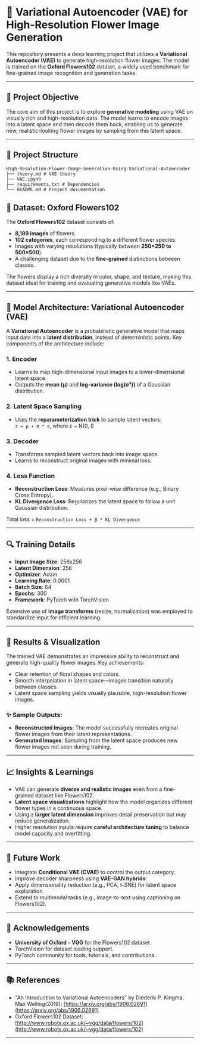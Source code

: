 # 🌸 Variational Autoencoder (VAE) for High-Resolution Flower Image Generation

This repository presents a deep learning project that utilizes a **Variational Autoencoder (VAE)** to generate high-resolution flower images. The model is trained on the **Oxford Flowers102** dataset, a widely used benchmark for fine-grained image recognition and generation tasks.

---

## 📌 Project Objective

The core aim of this project is to explore **generative modeling** using VAE on visually rich and high-resolution data. The model learns to encode images into a latent space and then decode them back, enabling us to generate new, realistic-looking flower images by sampling from this latent space.

---

## 📁 Project Structure

```
High-Resolution-Flower-Image-Generation-Using-Variational-Autoencoder
├── theory.md # VAE theory 
├── VAE.ipynb
├── requirements.txt # Dependencies
└── README.md # Project documentation
```

## 🌼 Dataset: Oxford Flowers102

The **Oxford Flowers102** dataset consists of:

- **8,189 images** of flowers.
- **102 categories**, each corresponding to a different flower species.
- Images with varying resolutions (typically between **250×250 to 500×500**).
- A challenging dataset due to the **fine-grained** distinctions between classes.

The flowers display a rich diversity in color, shape, and texture, making this dataset ideal for training and evaluating generative models like VAEs.

---

## 🧠 Model Architecture: Variational Autoencoder (VAE)

A **Variational Autoencoder** is a probabilistic generative model that maps input data into a **latent distribution**, instead of deterministic points. Key components of the architecture include:

### 1. **Encoder**
- Learns to map high-dimensional input images to a lower-dimensional latent space.
- Outputs the **mean (μ)** and **log-variance (log(σ²))** of a Gaussian distribution.

### 2. **Latent Space Sampling**
- Uses the **reparameterization trick** to sample latent vectors:  
  `z = μ + σ * ε`, where ε ~ N(0, I)

### 3. **Decoder**
- Transforms sampled latent vectors back into image space.
- Learns to reconstruct original images with minimal loss.

### 4. **Loss Function**
- **Reconstruction Loss**: Measures pixel-wise difference (e.g., Binary Cross Entropy).
- **KL Divergence Loss**: Regularizes the latent space to follow a unit Gaussian distribution.

Total loss = `Reconstruction Loss + β * KL Divergence`

---

## 🔍 Training Details

- **Input Image Size**: 256x256
- **Latent Dimension**: 256
- **Optimizer**: Adam
- **Learning Rate**: 0.0001
- **Batch Size**: 64
- **Epochs**: 300
- **Framework**: PyTorch with TorchVision

Extensive use of **image transforms** (resize, normalization) was employed to standardize input for efficient learning.

---

## 🎨 Results & Visualization

The trained VAE demonstrates an impressive ability to reconstruct and generate high-quality flower images. Key achievements:

- Clear retention of floral shapes and colors.
- Smooth interpolation in latent space—images transition naturally between classes.
- Latent space sampling yields visually plausible, high-resolution flower images.

### ✨ Sample Outputs:

- **Reconstructed Images**: The model successfully recreates original flower images from their latent representations.
- **Generated Images**: Sampling from the latent space produces new flower images not seen during training.

---

## 📈 Insights & Learnings

- VAE can generate **diverse and realistic images** even from a fine-grained dataset like Flowers102.
- **Latent space visualizations** highlight how the model organizes different flower types in a continuous space.
- Using a **larger latent dimension** improves detail preservation but may reduce generalization.
- Higher resolution inputs require **careful architecture tuning** to balance model capacity and overfitting.

---

## 🚀 Future Work

- Integrate **Conditional VAE (CVAE)** to control the output category.
- Improve decoder sharpness using **VAE-GAN hybrids**.
- Apply dimensionality reduction (e.g., PCA, t-SNE) for latent space exploration.
- Extend to multimodal tasks (e.g., image-to-text using captioning on Flowers102).

---

## 🤝 Acknowledgements

- **University of Oxford – VGG** for the Flowers102 dataset.
- TorchVision for dataset loading support.
- PyTorch community for tools, tutorials, and contributions.

---

## 📚 References

- "An Introduction to Variational Autoencoders" by Diederik P. Kingma, Max Welling(2019): [https://arxiv.org/abs/1906.02691](https://arxiv.org/abs/1906.02691)
- Oxford Flowers102 Dataset: [http://www.robots.ox.ac.uk/~vgg/data/flowers/102](http://www.robots.ox.ac.uk/~vgg/data/flowers/102)

---
